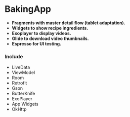 # BakingApp

* **Fragments with master detail flow (tablet adaptation).**
* **Widgets to show recipe ingredients.**
* **Exoplayer to display videos.**
* **Glide to download video thumbnails.**
* **Espresso for UI testing.**

### Include
* LiveData
* ViewModel
* Room
* Retrofit
* Gson
* ButterKnife
* ExoPlayer
* App Widgets
* OkHttp

